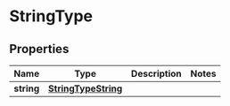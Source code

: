 

# StringType


## Properties

| Name | Type | Description | Notes |
|------------ | ------------- | ------------- | -------------|
|**string** | [**StringTypeString**](StringTypeString.md) |  |  |



